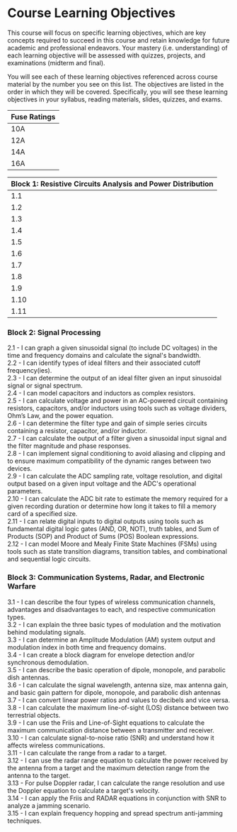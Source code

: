 # Course Learning Objectives

This course will focus on specific learning objectives, which are key concepts required to succeed in this course and retain knowledge for future academic and professional endeavors. Your mastery (i.e. understanding) of each learning objective will be assessed with quizzes, projects, and examinations (midterm and final).

You will see each of these learning objectives referenced across course material by the number you see on this list. The objectives are listed in the order in which they will be covered. Specifically, you will see these learning objectives in your syllabus, reading materials, slides, quizzes, and exams. 


| Fuse Ratings | 
|----------|
| 10A    | 
| 12A    | 
| 14A    | 
| 16A    | 

| Block 1: Resistive Circuits Analysis and Power Distribution |
|----------|
| 1.1 | I can calculate the voltages, currents, and power associated with devices in a simple DC-powered circuit using tools such as KVL, KCL, voltage and current dividers, Ohm’s Law, and the power equation. |  
| 1.2 | I can determine appropriate circuit breaker values for adequate system protection. |
| 1.3 | I can calculate the voltages, currents, and power associated with devices in a simple AC-powered circuit using tools such as KVL, KCL, voltage and current dividers, Ohm’s Law, and the power equation.  |  
| 1.4 | I can calculate the RMS values (current and voltage) of an AC signal and understand the relationship between DC-equivalent and average power values.  |  
| 1.5 | I can compute the reactive and apparent power values for an AC-powered circuit.  |  
| 1.6 | I can calculate the efficiency of a system modeled as an electrical circuit.  |  
| 1.7 | I can calculate a transformer's turns ratio, input voltages and currents, and output voltages and currents.   |  
| 1.8 | I can calculate the efficiency, source voltage, and current of a power transmission system with one or more transformers.  |  
| 1.9 | I can calculate the efficiency, source voltage, and current of a power transmission system with one or more power converters.  |  
| 1.10 | I can calculate the efficiency, source voltage, and current of a power transmission system with AC and DC busses.  |  
| 1.11 | I can use a decision matrix to quantitatively compare various measures of merit.  |  

### Block 2: Signal Processing
2.1 - I can graph a given sinusoidal signal (to include DC voltages) in the time and frequency domains and calculate the signal's bandwidth.  
2.2 - I can identify types of ideal filters and their associated cutoff frequency(ies).   
2.3 - I can determine the output of an ideal filter given an input sinusoidal signal or signal spectrum.  
2.4 - I can model capacitors and inductors as complex resistors.   
2.5 - I can calculate voltage and power in an AC-powered circuit containing resistors, capacitors, and/or inductors using tools such as voltage dividers, Ohm’s Law, and the power equation.  
2.6 - I can determine the filter type and gain of simple series circuits containing a resistor, capacitor, and/or inductor.  
2.7 - I can calculate the output of a filter given a sinusoidal input signal and the filter magnitude and phase responses.  
2.8 - I can implement signal conditioning to avoid aliasing and clipping and to ensure maximum compatibility of the dynamic ranges between two devices.    
2.9 - I can calculate the ADC sampling rate, voltage resolution, and digital output based on a given input voltage and the ADC's operational parameters.   
2.10 - I can calculate the ADC bit rate to estimate the memory required for a given recording duration or determine how long it takes to fill a memory card of a specified size.  
2.11 - I can relate digital inputs to digital outputs using tools such as fundamental digital logic gates (AND, OR, NOT), truth tables, and Sum of Products (SOP) and Product of Sums (POS) Boolean expressions.  
2.12 - I can model Moore and Mealy Finite State Machines (FSMs) using tools such as state transition diagrams, transition tables, and combinational and sequential logic circuits.  

### Block 3: Communication Systems, Radar, and Electronic Warfare
3.1 - I can describe the four types of wireless communication channels, advantages and disadvantages to each, and respective communication types.  
3.2 - I can explain the three basic types of modulation and the motivation behind modulating signals.  
3.3 - I can determine an Amplitude Modulation (AM) system output and modulation index in both time and frequency domains.  
3.4 - I can create a block diagram for envelope detection and/or synchronous demodulation.   
3.5 - I can describe the basic operation of dipole, monopole, and parabolic dish antennas.  
3.6 - I can calculate the signal wavelength, antenna size, max antenna gain, and basic gain pattern for dipole, monopole, and parabolic dish antennas  
3.7 - I can convert linear power ratios and values to decibels and vice versa.  
3.8 - I can calculate the maximum line-of-sight (LOS) distance between two terrestrial objects.   
3.9 - I can use the Friis and Line-of-Sight equations to calculate the maximum communication distance between a transmitter and receiver.  
3.10 - I can calculate signal-to-noise ratio (SNR) and understand how it affects wireless communications.  
3.11 - I can calculate the range from a radar to a target.  
3.12 - I can use the radar range equation to calculate the power received by the antenna from a target and the maximum detection range from the antenna to the target.  
3.13 - For pulse Doppler radar, I can calculate the range resolution and use the Doppler equation to calculate a target's velocity.  
3.14 - I can apply the Friis and RADAR equations in conjunction with SNR to analyze a jamming scenario.  
3.15 - I can explain frequency hopping and spread spectrum anti-jamming techniques.  
